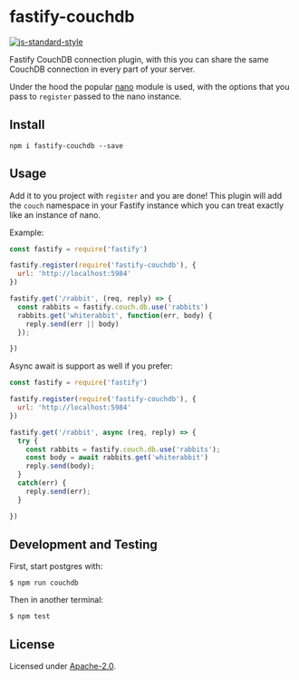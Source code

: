 # fastify-couchdb

[![js-standard-style](https://img.shields.io/badge/code%20style-standard-brightgreen.svg?style=flat)](http://standardjs.com/)

Fastify CouchDB connection plugin, with this you can share the same CouchDB connection in every part of your server.

Under the hood the popular [nano](https://github.com/apache/couchdb-nano) module is used, with the options that you pass to `register` passed to the nano instance.

## Install
```
npm i fastify-couchdb --save
```
## Usage
Add it to you project with `register` and you are done!
This plugin will add the `couch` namespace in your Fastify instance which you can treat exactly like an instance of nano.

Example:
```js
const fastify = require('fastify')

fastify.register(require('fastify-couchdb'), {
  url: 'http://localhost:5984'
})

fastify.get('/rabbit', (req, reply) => {
  const rabbits = fastify.couch.db.use('rabbits')
  rabbits.get('whiterabbit', function(err, body) {
    reply.send(err || body)
  });

})
```

Async await is support as well if you prefer:
```js
const fastify = require('fastify')

fastify.register(require('fastify-couchdb'), {
  url: 'http://localhost:5984'
})

fastify.get('/rabbit', async (req, reply) => {
  try {
    const rabbits = fastify.couch.db.use('rabbits');
    const body = await rabbits.get('whiterabbit')
    reply.send(body);
  }
  catch(err) {
    reply.send(err);
  }

})
```

## Development and Testing

First, start postgres with:

```
$ npm run couchdb
```

Then in another terminal:

```
$ npm test
```

## License

Licensed under [Apache-2.0](./LICENSE).